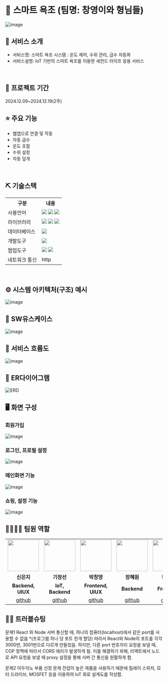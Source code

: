 # 📎 스마트 욕조 (팀명: 창영이와 형님들)
![image](https://upload2.inven.co.kr/upload/2018/01/23/bbs/i15971120021.gif)




## 👀 서비스 소개
* 서비스명: 스마트 욕조 시스템 : 온도 제어, 수위 관리, 급수 자동화
* 서비스설명: IoT 기반의 스마트 욕조를 이용한 세컨드 라이프 응용 서비스
<br>

## 📅 프로젝트 기간
2024.12.09~2024.12.19(2주)
<br>

## ⭐ 주요 기능
* 웹앱으로 연결 및 작동
* 자동 급수
* 온도 조절
* 수위 설정
* 자동 덮개
<br>

## ⛏ 기술스택
<table>
    <tr>
        <th>구분</th>
        <th>내용</th>
    </tr>
    <tr>
        <td>사용언어</td>
        <td>
            <img src="https://img.shields.io/badge/Arduino-00979D?style=for-the-badge&logo=Arduino&logoColor=white"/>
            <img src="https://img.shields.io/badge/node.js-339933?style=for-the-badge&logo=Node.js&logoColor=white">
            <img src="https://img.shields.io/badge/react-61DAFB?style=for-the-badge&logo=react&logoColor=black">
        </td>
    </tr>
    <tr>
        <td>라이브러리</td>
        <td>
            <img src="https://img.shields.io/badge/mysql-4479A1?style=for-the-badge&logo=mysql&logoColor=white">
            <img src="https://img.shields.io/badge/express-000000?style=for-the-badge&logo=express&logoColor=white">
            <img src="https://img.shields.io/badge/Axios-007CE2?style=for-the-badge&logo=axios&logoColor=white" >
        </td>
    </tr>
    <tr>
        <td>데이터베이스</td>
        <td>
            <img src="https://img.shields.io/badge/MySQL-4479A1?style=for-the-badge&logo=MySQL&logoColor=white"/> 
        </td>
    </tr>
    <tr>
        <td>개발도구</td>
        <td>
            <img src="https://img.shields.io/badge/VSCode-007ACC?style=for-the-badge&logo=VisualStudioCode&logoColor=white"/>
        </td>
    </tr>
    <tr>
        <td>협업도구</td>
        <td>
            <img src="https://img.shields.io/badge/Git-F05032?style=for-the-badge&logo=Git&logoColor=white"/>
            <img src="https://img.shields.io/badge/GitHub-181717?style=for-the-badge&logo=GitHub&logoColor=white"/>
        </td>
    </tr>    
    <tr>
        <td>네트워크 통신</td>
        <td>
http
        </td>
    </tr>
</table>


<br>

## ⚙ 시스템 아키텍처(구조) 예시 
![image](https://github.com/user-attachments/assets/2b62791d-4943-46cc-9a36-0c7b81e14d4b)
<br>

## 📌 SW유스케이스
![image](https://github.com/user-attachments/assets/94374ee4-e560-4c07-aea8-21e27d2013b9)
<br>

## 📌 서비스 흐름도
![image](https://github.com/user-attachments/assets/b04e29f0-fbf1-4a52-a445-3ff796e12968)
<br>

## 📌 ER다이어그램
![ERD](https://github.com/user-attachments/assets/988dcd4b-6322-4a6b-9e88-e22c1458f991)
<br>


## 🖥 화면 구성

### 회원가입
![image](https://github.com/user-attachments/assets/4471e47e-9b94-43e7-abee-12919cf5f79a)
<br>

### 로그인, 프로필 설정
![image](https://github.com/user-attachments/assets/022ce3eb-0141-4ce2-863b-ce30637a57de)
<br>

### 메인화면 기능
![image](https://github.com/user-attachments/assets/5c276f73-ad1f-42e6-91f3-39c881cc7404)
<br>

### 쇼핑, 설정 기능
![image](https://github.com/user-attachments/assets/e3b4aaf8-4157-4954-b36c-b51af844d378)
<br>

## 👨‍👩‍👦‍👦 팀원 역할
<table>
  <tr>
    <td align="center"><img src="https://i.namu.wiki/i/b34kXeKR5syvlUJtknuFe5aICw9FLHOFfo-fS7cbcWgcBeI3BrmdcZHhDHtob4wXBjSsv2HqZdTACNe-8y59Lw.webp" width="100" height="100"/></td>
    <td align="center"><img src="https://i.namu.wiki/i/QjnMdzJauau5gigMeDYQ5JtCqFADzHTlygU5dl426dAMrJiLhBD0SARL90ks6YAQdqVqZJXi9Z3LoPjk022ALA.webp" width="100" height="100"/></td>
    <td align="center"><img src="https://i.namu.wiki/i/Mmn329Kk-bEN6x8d00tjFF6Q-XUg7yGCCFoMtMF1OC-r3FdyMFPz7yKIkehTu43_ZLLqM3B4iH0Z6kT59Et0NQ.webp" width="100" height="100"/></td>
    <td align="center"><img src="https://i.namu.wiki/i/EALK7_eU3bhzO9aL1ulPMdDUFSKn9HM-wQGY6-TUfN8sXKeImAhPyy12oWlrdSYcWVNYX6KXwnGO16dwEffSnA.webp" width="100" height="100"/></td>
    <td align="center"><img src="https://i.namu.wiki/i/LDBBr2uMZLTBFVWyHBU2EPGdS5sCF7SLDnCq1oP2_e4wIuJ6cesFgKZgpB9hvf8TRtjoUAQqnoX0utlawxaBEw.webp" width="100" height="100"/></td>
  </tr>
  <tr>
    <td align="center"><strong>신은지</strong></td>
    <td align="center"><strong>기장선</strong></td>
    <td align="center"><strong>박창영</strong></td>
    <td align="center"><strong>장혜원</strong></td>
    <td align="center"><strong>정겨운</strong></td>
  </tr>
  <tr>
    <td align="center"><b>Backend, UIUX</b></td>
    <td align="center"><b>IoT, Backend</b></td>
    <td align="center"><b>Frontend, UIUX</b></td>
    <td align="center"><b>Backend</b></td>
    <td align="center"><b>Frontend</b></td>
  </tr>
  <tr>
    <td align="center"><a href="https://github.com/shineunji1" target='_blank'>github</a></td>
    <td align="center"><a href="https://github.com/Gabriel-Ki" target='_blank'>github</a></td>
    <td align="center"><a href="https://github.com/Jang07027" target='_blank'>github</a></td>
    <td align="center"><a href="https://github.com/Jang07027" target='_blank'>github</a></td>
    <td align="center"><a href="https://github.com/" target='_blank'>github</a></td>
  </tr>
</table>

## 🤾‍♂️ 트러블슈팅
문제1
React 와 Node 서버 통신할 때, 하나의 컴퓨터(localhost)에서 같은 port를 사용할 수 없음 *(프로그램 하나 당 포트 한개 할당) 따라서 React와 Node의 포트를 각각 3000번, 3001번으로 다르게 만들었음.
하지만, 다른 port 번호끼리 요청을 보낼 때, COP 정책에 따라서 CORS 에러가 발생하게 됨.
이를 해결하기 위해, 리액트에서 노드로 API 요청을 보낼 때 proxy 설정을 통해 서버 간 통신을 원활하게 함. 

문제2
아두이노 부품 선정 문제
전압이 높은 제품을 사용하기 때문에 릴레이 스위치, 모터 드라이브, MOSFET 등을 이용하여 IoT 회로 설계도를 작성함.
